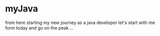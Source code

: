 # myJava
from here starting my new journey as a java developer let's start with me form today and go on the peak ...
